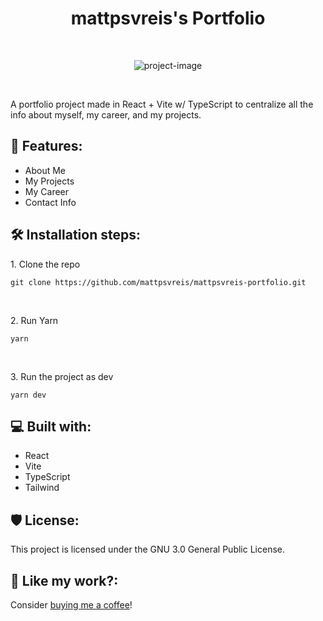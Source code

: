 <h1 align="center" id="title">mattpsvreis's Portfolio</h1>
<br>
<p align="center"><img src="https://socialify.git.ci/mattpsvreis/mattpsvreis-portfolio/image?name=1&pattern=Circuit%20Board&theme=Dark" alt="project-image"></p>
<br>
<p id="description">A portfolio project made in React + Vite w/ TypeScript to centralize all the info about myself, my career, and my projects.</p>
<h2>🧐 Features:</h2>

- About Me
- My Projects
- My Career
- Contact Info
<h2>🛠️ Installation steps:</h2>
<p>1. Clone the repo</p>

```
git clone https://github.com/mattpsvreis/mattpsvreis-portfolio.git
```
<br>
<p>2. Run Yarn</p>

```
yarn
```
<br>
<p>3. Run the project as dev</p>

```
yarn dev
```
<h2>💻 Built with:</h2>

- React
- Vite
- TypeScript
- Tailwind
<h2>🛡️ License:</h2>
This project is licensed under the GNU 3.0 General Public License.
<br>
<h2>💖 Like my work?:</h2>
<p>Consider <a href="https://www.buymeacoffee.com/mattpsvreis" target="_blank">buying me a coffee</a>!</p>
